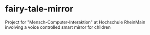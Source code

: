 # fairy-tale-mirror
Project for "Mensch-Computer-Interaktion" at Hochschule RheinMain involving a voice controlled smart mirror for children
